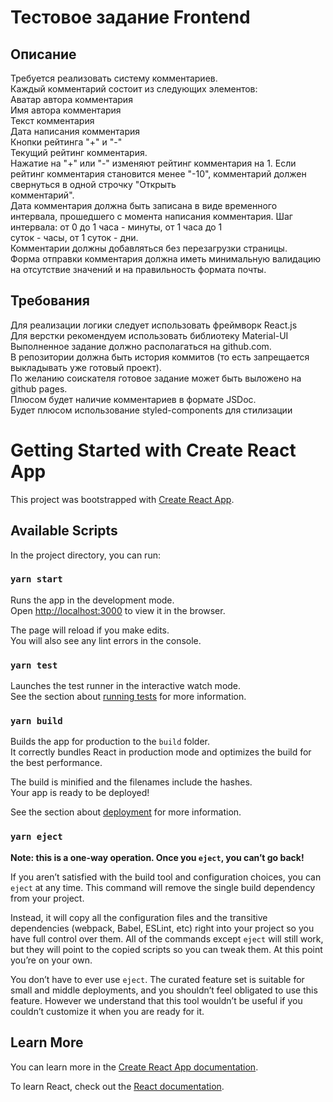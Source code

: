 # Тестовое задание Frontend

## Описание

Требуется реализовать систему комментариев.<br>
Каждый комментарий состоит из следующих элементов:<br>
Аватар автора комментария<br>
Имя автора комментария<br>
Текст комментария<br>
Дата написания комментария<br>
Кнопки рейтинга "+" и "-"<br>
Текущий рейтинг комментария.<br>
Нажатие на "+" или "-" изменяют рейтинг комментария на 1. Если рейтинг комментария становится менее "-10", комментарий должен свернуться в одной строчку "Открыть<br> комментарий".<br>
Дата комментария должна быть записана в виде временного интервала, прошедшего с момента написания комментария. Шаг интервала: от 0 до 1 часа - минуты, от 1 часа до 1<br>
суток - часы, от 1 суток - дни.<br>
Комментарии должны добавляться без перезагрузки страницы.<br>
Форма отправки комментария должна иметь минимальную валидацию на отсутствие значений и на правильность формата почты.<br>

## Требования

Для реализации логики следует использовать фреймворк React.js<br>
Для верстки рекомендуем использовать библиотеку Material-UI<br>
Выполненное задание должно располагаться на github.com.<br>
В репозитории должна быть история коммитов (то есть запрещается выкладывать уже готовый проект).<br>
По желанию соискателя готовое задание может быть выложено на github pages.<br>
Плюсом будет наличие комментариев в формате JSDoc.<br>
Будет плюсом использование styled-components для стилизации<br>


# Getting Started with Create React App

This project was bootstrapped with [Create React App](https://github.com/facebook/create-react-app).

## Available Scripts

In the project directory, you can run:

### `yarn start`

Runs the app in the development mode.\
Open [http://localhost:3000](http://localhost:3000) to view it in the browser.

The page will reload if you make edits.\
You will also see any lint errors in the console.

### `yarn test`

Launches the test runner in the interactive watch mode.\
See the section about [running tests](https://facebook.github.io/create-react-app/docs/running-tests) for more information.

### `yarn build`

Builds the app for production to the `build` folder.\
It correctly bundles React in production mode and optimizes the build for the best performance.

The build is minified and the filenames include the hashes.\
Your app is ready to be deployed!

See the section about [deployment](https://facebook.github.io/create-react-app/docs/deployment) for more information.

### `yarn eject`

**Note: this is a one-way operation. Once you `eject`, you can’t go back!**

If you aren’t satisfied with the build tool and configuration choices, you can `eject` at any time. This command will remove the single build dependency from your project.

Instead, it will copy all the configuration files and the transitive dependencies (webpack, Babel, ESLint, etc) right into your project so you have full control over them. All of the commands except `eject` will still work, but they will point to the copied scripts so you can tweak them. At this point you’re on your own.

You don’t have to ever use `eject`. The curated feature set is suitable for small and middle deployments, and you shouldn’t feel obligated to use this feature. However we understand that this tool wouldn’t be useful if you couldn’t customize it when you are ready for it.

## Learn More

You can learn more in the [Create React App documentation](https://facebook.github.io/create-react-app/docs/getting-started).

To learn React, check out the [React documentation](https://reactjs.org/).
